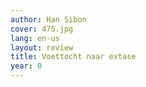 ```yaml
---
author: Han Sibon
cover: 475.jpg
lang: en-us
layout: review
title: Voettocht naar extase
year: 0
---
```


